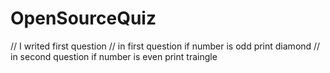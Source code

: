 # OpenSourceQuiz

// I writed first question 
// in first question if number is odd print diamond 
// in second question if number is even print traingle